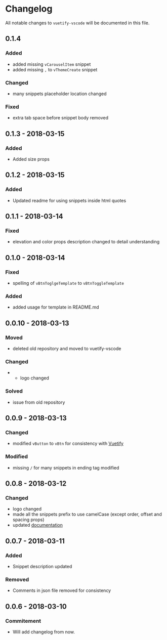 # Changelog
All notable changes to `vuetify-vscode` will be documented in this file.

## 0.1.4
### Added
- added missing `vCarouselItem` snippet
- added missing `,` to `vThemeCreate` snippet
### Changed
- many snippets placeholder location changed
### Fixed
- extra tab space before snippet body removed

## 0.1.3 - 2018-03-15
### Added
- Added size props

## 0.1.2 - 2018-03-15
### Added
- Updated readme for using snippets inside html quotes

## 0.1.1 - 2018-03-14
### Fixed
- elevation and color props description changed to detail understanding

## 0.1.0 - 2018-03-14
### Fixed
- spelling of `vBtnToglgeTemplate` to `vBtnToggleTemplate`
### Added
- added usage for template in README.md
## 0.0.10 - 2018-03-13
### Moved
- deleted old repository and moved to vuetify-vscode
### Changed
- - logo changed
### Solved
- issue from old repository

## 0.0.9 - 2018-03-13
### Changed
- modified `vButton` to `vBtn` for consistency with [Vuetify](https://vuetifyjs.com/)
### Modified
- missing `/` for many snippets in ending tag modified

## 0.0.8 - 2018-03-12
### Changed
- logo changed
- made all the snippets prefix to use camelCase (except order, offset and spacing props)
- updated [documentation](https://github.com/vuetifyjs/vuetify-vscode/blob/master/documentation.md)

## 0.0.7 - 2018-03-11
### Added
- Snippet description updated
### Removed
- Comments in json file removed for consistency

## 0.0.6 - 2018-03-10
### Commitement
- Will add changelog from now.